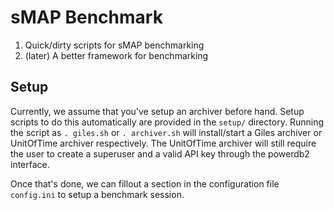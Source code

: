 sMAP Benchmark
==============

1. Quick/dirty scripts for sMAP benchmarking
2. (later) A better framework for benchmarking


## Setup

Currently, we assume that you've setup an archiver before hand. Setup scripts
to do this automatically are provided in the `setup/` directory. Running the
script as `. giles.sh` or `. archiver.sh` will install/start a Giles archiver
or UnitOfTime archiver respectively. The UnitOfTime archiver will still require
the user to create a superuser and a valid API key through the powerdb2
interface.

Once that's done, we can fillout a section in the configuration file
`config.ini` to setup a benchmark session.
